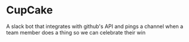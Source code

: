 # CupCake
A slack bot that integrates with github's API and pings a channel when a team member does a thing so we can celebrate their win
